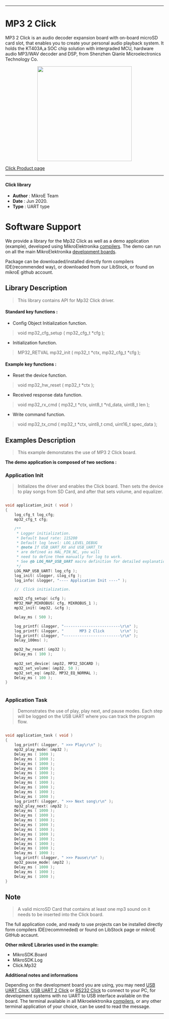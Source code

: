 
---
# MP3 2 Click

MP3 2 Click is an audio decoder expansion board with on-board microSD card slot, that enables you to create your personal audio playback system. It holds the KT403A,a SOC chip solution with intergraded MCU, hardware audio MP3/WAV decoder and DSP, from Shenzhen Qianle Microelectronics Technology Co.

<p align="center">
  <img src="https://download.mikroe.com/images/click_for_ide/mp32_click.png" height=300px>
</p>

[Click Product page](https://www.mikroe.com/mp3-2-click)

---


#### Click library 

- **Author**        : MikroE Team
- **Date**          : Jun 2020.
- **Type**          : UART type


# Software Support

We provide a library for the Mp32 Click 
as well as a demo application (example), developed using MikroElektronika 
[compilers](https://shop.mikroe.com/compilers). 
The demo can run on all the main MikroElektronika [development boards](https://shop.mikroe.com/development-boards).

Package can be downloaded/installed directly form compilers IDE(recommended way), or downloaded from our LibStock, or found on mikroE github account. 

## Library Description

> This library contains API for Mp32 Click driver.

#### Standard key functions :

- Config Object Initialization function.
> void mp32_cfg_setup ( mp32_cfg_t *cfg ); 
 
- Initialization function.
> MP32_RETVAL mp32_init ( mp32_t *ctx, mp32_cfg_t *cfg );

#### Example key functions :

- Reset the device function.
> void mp32_hw_reset ( mp32_t *ctx );
 
- Received response data function.
> void mp32_rx_cmd ( mp32_t *ctx, uint8_t *rd_data, uint8_t len );

- Write command function.
> void mp32_tx_cmd ( mp32_t *ctx, uint8_t cmd, uint16_t spec_data );

## Examples Description

> This example demonstates the use of MP3 2 Click board.

**The demo application is composed of two sections :**

### Application Init 

> Initializes the driver and enables the Click board.
> Then sets the device to play songs from SD Card, and after that sets volume, and equalizer.

```c

void application_init ( void )
{
    log_cfg_t log_cfg;
    mp32_cfg_t cfg;

    /** 
     * Logger initialization.
     * Default baud rate: 115200
     * Default log level: LOG_LEVEL_DEBUG
     * @note If USB_UART_RX and USB_UART_TX 
     * are defined as HAL_PIN_NC, you will 
     * need to define them manually for log to work. 
     * See @b LOG_MAP_USB_UART macro definition for detailed explanation.
     */
    LOG_MAP_USB_UART( log_cfg );
    log_init( &logger, &log_cfg );
    log_info( &logger, "---- Application Init ----" );

    //  Click initialization.

    mp32_cfg_setup( &cfg );
    MP32_MAP_MIKROBUS( cfg, MIKROBUS_1 );
    mp32_init( &mp32, &cfg );

    Delay_ms ( 500 );

    log_printf( &logger, "-------------------------\r\n" );
    log_printf( &logger, "       MP3 2 Click       \r\n" );
    log_printf( &logger, "-------------------------\r\n" );
    Delay_100ms( );

    mp32_hw_reset( &mp32 );
    Delay_ms ( 100 );
    
    mp32_set_device( &mp32, MP32_SDCARD );
    mp32_set_volume( &mp32, 50 );
    mp32_set_eq( &mp32, MP32_EQ_NORMAL );
    Delay_ms ( 100 );
}
  
```

### Application Task

> Demonstrates the use of play, play next, and pause modes.
> Each step will be logged on the USB UART where you can track the program flow.

```c

void application_task ( void )
{
    log_printf( &logger, " >>> Play\r\n" );
    mp32_play_mode( &mp32 );
    Delay_ms ( 1000 );
    Delay_ms ( 1000 );
    Delay_ms ( 1000 );
    Delay_ms ( 1000 );
    Delay_ms ( 1000 );
    Delay_ms ( 1000 );
    Delay_ms ( 1000 );
    Delay_ms ( 1000 );
    Delay_ms ( 1000 );
    Delay_ms ( 1000 );
    log_printf( &logger, " >>> Next song\r\n" );
    mp32_play_next( &mp32 );
    Delay_ms ( 1000 );
    Delay_ms ( 1000 );
    Delay_ms ( 1000 );
    Delay_ms ( 1000 );
    Delay_ms ( 1000 );
    Delay_ms ( 1000 );
    Delay_ms ( 1000 );
    Delay_ms ( 1000 );
    Delay_ms ( 1000 );
    Delay_ms ( 1000 );
    log_printf( &logger, " >>> Pause\r\n" );
    mp32_pause_mode( &mp32 );
    Delay_ms ( 1000 );
    Delay_ms ( 1000 );
    Delay_ms ( 1000 );        
}  

```

## Note

> A valid microSD Card that contains at least one mp3 sound on it needs to be inserted into the Click board.

The full application code, and ready to use projects can be  installed directly form compilers IDE(recommneded) or found on LibStock page or mikroE GitHub accaunt.

**Other mikroE Libraries used in the example:** 

- MikroSDK.Board
- MikroSDK.Log
- Click.Mp32

**Additional notes and informations**

Depending on the development board you are using, you may need 
[USB UART Click](https://shop.mikroe.com/usb-uart-click), 
[USB UART 2 Click](https://shop.mikroe.com/usb-uart-2-click) or 
[RS232 Click](https://shop.mikroe.com/rs232-click) to connect to your PC, for 
development systems with no UART to USB interface available on the board. The 
terminal available in all Mikroelektronika 
[compilers](https://shop.mikroe.com/compilers), or any other terminal application 
of your choice, can be used to read the message.



---
